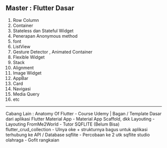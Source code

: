 Master : Flutter Dasar 
--------------------------------------------
1. Row Column
2. Container
3. Stateless dan Stateful Widget
4. Penerapan Anonymous method
5. font
6. ListView
7. Gesture Detector , Animated Container
8. Flexible Widget
9. Stack
10. Alignment
11. Image Widget
12. AppBar
13. Card
14. Navigasi
15. Media Query
16. etc
-----------------------------
Cabang Lain :
Anatomy Of Flutter - Course Udemy | Bagan / Template Dasar dari aplikasi Flutter
Material App - Material App Scaffold, dkk
Layouting - Layouting
FromMe2World - Tutor SQFLITE (Belum Bisa)
flutter_crud_collection - UInya oke + strukturnya bagus untuk aplikasi terhubung ke API / Database
sqflite - Percobaan ke 2 utk sqflite
studio olahraga - Gofit rangkaian
